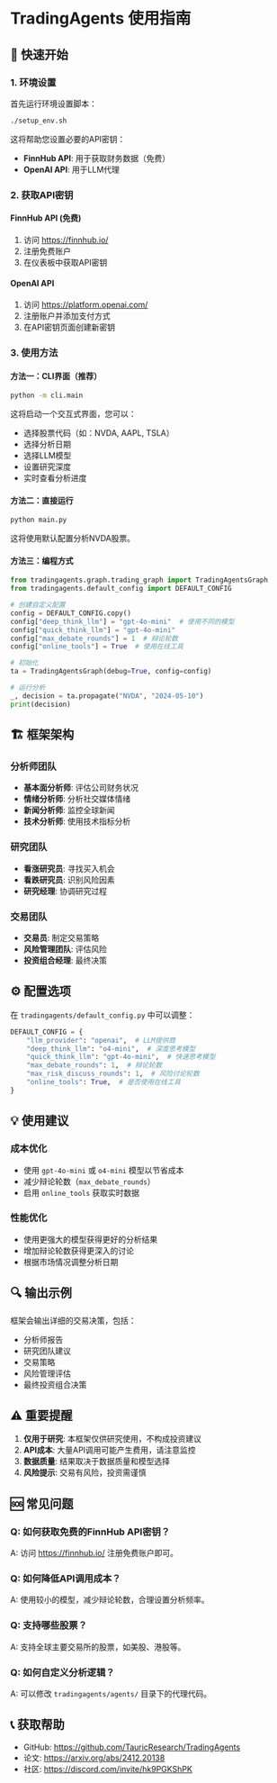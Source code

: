 # TradingAgents 使用指南

## 🚀 快速开始

### 1. 环境设置

首先运行环境设置脚本：
```bash
./setup_env.sh
```

这将帮助您设置必要的API密钥：
- **FinnHub API**: 用于获取财务数据（免费）
- **OpenAI API**: 用于LLM代理

### 2. 获取API密钥

#### FinnHub API (免费)
1. 访问 https://finnhub.io/
2. 注册免费账户
3. 在仪表板中获取API密钥

#### OpenAI API
1. 访问 https://platform.openai.com/
2. 注册账户并添加支付方式
3. 在API密钥页面创建新密钥

### 3. 使用方法

#### 方法一：CLI界面（推荐）
```bash
python -m cli.main
```
这将启动一个交互式界面，您可以：
- 选择股票代码（如：NVDA, AAPL, TSLA）
- 选择分析日期
- 选择LLM模型
- 设置研究深度
- 实时查看分析进度

#### 方法二：直接运行
```bash
python main.py
```
这将使用默认配置分析NVDA股票。

#### 方法三：编程方式
```python
from tradingagents.graph.trading_graph import TradingAgentsGraph
from tradingagents.default_config import DEFAULT_CONFIG

# 创建自定义配置
config = DEFAULT_CONFIG.copy()
config["deep_think_llm"] = "gpt-4o-mini"  # 使用不同的模型
config["quick_think_llm"] = "gpt-4o-mini"
config["max_debate_rounds"] = 1  # 辩论轮数
config["online_tools"] = True  # 使用在线工具

# 初始化
ta = TradingAgentsGraph(debug=True, config=config)

# 运行分析
_, decision = ta.propagate("NVDA", "2024-05-10")
print(decision)
```

## 🏗️ 框架架构

### 分析师团队
- **基本面分析师**: 评估公司财务状况
- **情绪分析师**: 分析社交媒体情绪
- **新闻分析师**: 监控全球新闻
- **技术分析师**: 使用技术指标分析

### 研究团队
- **看涨研究员**: 寻找买入机会
- **看跌研究员**: 识别风险因素
- **研究经理**: 协调研究过程

### 交易团队
- **交易员**: 制定交易策略
- **风险管理团队**: 评估风险
- **投资组合经理**: 最终决策

## ⚙️ 配置选项

在 `tradingagents/default_config.py` 中可以调整：

```python
DEFAULT_CONFIG = {
    "llm_provider": "openai",  # LLM提供商
    "deep_think_llm": "o4-mini",  # 深度思考模型
    "quick_think_llm": "gpt-4o-mini",  # 快速思考模型
    "max_debate_rounds": 1,  # 辩论轮数
    "max_risk_discuss_rounds": 1,  # 风险讨论轮数
    "online_tools": True,  # 是否使用在线工具
}
```

## 💡 使用建议

### 成本优化
- 使用 `gpt-4o-mini` 或 `o4-mini` 模型以节省成本
- 减少辩论轮数（`max_debate_rounds`）
- 启用 `online_tools` 获取实时数据

### 性能优化
- 使用更强大的模型获得更好的分析结果
- 增加辩论轮数获得更深入的讨论
- 根据市场情况调整分析日期

## 🔍 输出示例

框架会输出详细的交易决策，包括：
- 分析师报告
- 研究团队建议
- 交易策略
- 风险管理评估
- 最终投资组合决策

## ⚠️ 重要提醒

1. **仅用于研究**: 本框架仅供研究使用，不构成投资建议
2. **API成本**: 大量API调用可能产生费用，请注意监控
3. **数据质量**: 结果取决于数据质量和模型选择
4. **风险提示**: 交易有风险，投资需谨慎

## 🆘 常见问题

### Q: 如何获取免费的FinnHub API密钥？
A: 访问 https://finnhub.io/ 注册免费账户即可。

### Q: 如何降低API调用成本？
A: 使用较小的模型，减少辩论轮数，合理设置分析频率。

### Q: 支持哪些股票？
A: 支持全球主要交易所的股票，如美股、港股等。

### Q: 如何自定义分析逻辑？
A: 可以修改 `tradingagents/agents/` 目录下的代理代码。

## 📞 获取帮助

- GitHub: https://github.com/TauricResearch/TradingAgents
- 论文: https://arxiv.org/abs/2412.20138
- 社区: https://discord.com/invite/hk9PGKShPK 